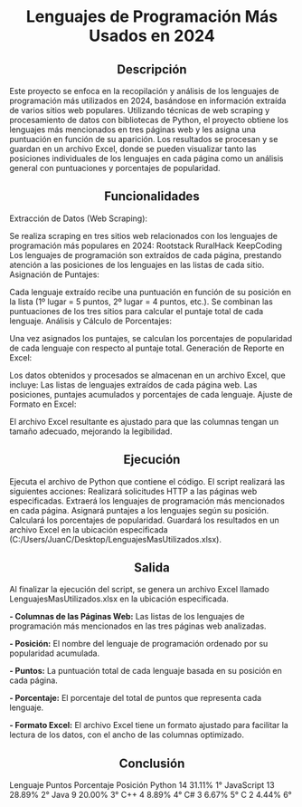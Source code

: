 <b><h1 align="center">Lenguajes de Programación Más Usados en 2024</h1></b>


<b><h2 align="center">Descripción</h2></b>
<p>Este proyecto se enfoca en la recopilación y análisis de los lenguajes de programación más utilizados en 2024, basándose en información extraída de varios sitios web populares.
Utilizando técnicas de web scraping y procesamiento de datos con bibliotecas de Python, el proyecto obtiene los lenguajes más mencionados en tres páginas web y les asigna una puntuación en función de su aparición.
Los resultados se procesan y se guardan en un archivo Excel, donde se pueden visualizar tanto las posiciones individuales de los lenguajes en cada página como un análisis general con puntuaciones y porcentajes de popularidad.</p>

<b><h2 align="center">Funcionalidades</h2></b>
<p>Extracción de Datos (Web Scraping):

Se realiza scraping en tres sitios web relacionados con los lenguajes de programación más populares en 2024:
Rootstack
RuralHack
KeepCoding
Los lenguajes de programación son extraídos de cada página, prestando atención a las posiciones de los lenguajes en las listas de cada sitio.
Asignación de Puntajes:

Cada lenguaje extraído recibe una puntuación en función de su posición en la lista (1º lugar = 5 puntos, 2º lugar = 4 puntos, etc.).
Se combinan las puntuaciones de los tres sitios para calcular el puntaje total de cada lenguaje.
Análisis y Cálculo de Porcentajes:

Una vez asignados los puntajes, se calculan los porcentajes de popularidad de cada lenguaje con respecto al puntaje total.
Generación de Reporte en Excel:

Los datos obtenidos y procesados se almacenan en un archivo Excel, que incluye:
Las listas de lenguajes extraídos de cada página web.
Las posiciones, puntajes acumulados y porcentajes de cada lenguaje.
Ajuste de Formato en Excel:

El archivo Excel resultante es ajustado para que las columnas tengan un tamaño adecuado, mejorando la legibilidad.
</p>

<b><h2 align="center">Ejecución</h2></b>

<p> Ejecuta el archivo de Python que contiene el código.
El script realizará las siguientes acciones:
Realizará solicitudes HTTP a las páginas web especificadas.
Extraerá los lenguajes de programación más mencionados en cada página.
Asignará puntajes a los lenguajes según su posición.
Calculará los porcentajes de popularidad.
Guardará los resultados en un archivo Excel en la ubicación especificada (C:/Users/JuanC/Desktop/LenguajesMasUtilizados.xlsx).</p>

<b><h2 align="center">Salida</h2></b>
<p>Al finalizar la ejecución del script, se genera un archivo Excel llamado LenguajesMasUtilizados.xlsx en la ubicación especificada. 

<b>- Columnas de las Páginas Web:</b>
Las listas de los lenguajes de programación más mencionados en las tres páginas web analizadas.


<b>- Posición:</b>
El nombre del lenguaje de programación ordenado por su popularidad acumulada.

<b>- Puntos:</b>
La puntuación total de cada lenguaje basada en su posición en cada página.

<b>- Porcentaje:</b>
El porcentaje del total de puntos que representa cada lenguaje.

<b>- Formato Excel:</b>
El archivo Excel tiene un formato ajustado para facilitar la lectura de los datos, con el ancho de las columnas optimizado.</p>


<b><h2 align="center">Conclusión</h2></b>
Lenguaje	Puntos	Porcentaje	Posición
Python	14	31.11%	1°
JavaScript	13	28.89%	2°
Java	9	20.00%	3°
C++	4	8.89%	4°
C#	3	6.67%	5°
C	2	4.44%	6°
